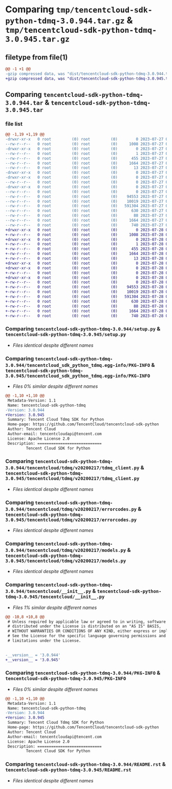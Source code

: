 # Comparing `tmp/tencentcloud-sdk-python-tdmq-3.0.944.tar.gz` & `tmp/tencentcloud-sdk-python-tdmq-3.0.945.tar.gz`

## filetype from file(1)

```diff
@@ -1 +1 @@
-gzip compressed data, was "dist/tencentcloud-sdk-python-tdmq-3.0.944.tar", last modified: Thu Jul 27 02:24:46 2023, max compression
+gzip compressed data, was "dist/tencentcloud-sdk-python-tdmq-3.0.945.tar", last modified: Fri Jul 28 00:36:50 2023, max compression
```

## Comparing `tencentcloud-sdk-python-tdmq-3.0.944.tar` & `tencentcloud-sdk-python-tdmq-3.0.945.tar`

### file list

```diff
@@ -1,19 +1,19 @@
-drwxr-xr-x   0 root         (0) root         (0)        0 2023-07-27 02:24:46.000000 tencentcloud-sdk-python-tdmq-3.0.944/
--rw-r--r--   0 root         (0) root         (0)     1008 2023-07-27 02:24:46.000000 tencentcloud-sdk-python-tdmq-3.0.944/setup.py
-drwxr-xr-x   0 root         (0) root         (0)        0 2023-07-27 02:24:46.000000 tencentcloud-sdk-python-tdmq-3.0.944/tencentcloud_sdk_python_tdmq.egg-info/
--rw-r--r--   0 root         (0) root         (0)        1 2023-07-27 02:24:46.000000 tencentcloud-sdk-python-tdmq-3.0.944/tencentcloud_sdk_python_tdmq.egg-info/dependency_links.txt
--rw-r--r--   0 root         (0) root         (0)      455 2023-07-27 02:24:46.000000 tencentcloud-sdk-python-tdmq-3.0.944/tencentcloud_sdk_python_tdmq.egg-info/SOURCES.txt
--rw-r--r--   0 root         (0) root         (0)     1664 2023-07-27 02:24:46.000000 tencentcloud-sdk-python-tdmq-3.0.944/tencentcloud_sdk_python_tdmq.egg-info/PKG-INFO
--rw-r--r--   0 root         (0) root         (0)       13 2023-07-27 02:24:46.000000 tencentcloud-sdk-python-tdmq-3.0.944/tencentcloud_sdk_python_tdmq.egg-info/top_level.txt
-drwxr-xr-x   0 root         (0) root         (0)        0 2023-07-27 02:24:46.000000 tencentcloud-sdk-python-tdmq-3.0.944/tencentcloud/
-drwxr-xr-x   0 root         (0) root         (0)        0 2023-07-27 02:24:46.000000 tencentcloud-sdk-python-tdmq-3.0.944/tencentcloud/tdmq/
--rw-r--r--   0 root         (0) root         (0)        0 2023-07-27 02:24:46.000000 tencentcloud-sdk-python-tdmq-3.0.944/tencentcloud/tdmq/__init__.py
-drwxr-xr-x   0 root         (0) root         (0)        0 2023-07-27 02:24:46.000000 tencentcloud-sdk-python-tdmq-3.0.944/tencentcloud/tdmq/v20200217/
--rw-r--r--   0 root         (0) root         (0)        0 2023-07-27 02:24:46.000000 tencentcloud-sdk-python-tdmq-3.0.944/tencentcloud/tdmq/v20200217/__init__.py
--rw-r--r--   0 root         (0) root         (0)    94553 2023-07-27 02:24:46.000000 tencentcloud-sdk-python-tdmq-3.0.944/tencentcloud/tdmq/v20200217/tdmq_client.py
--rw-r--r--   0 root         (0) root         (0)    10019 2023-07-27 02:24:46.000000 tencentcloud-sdk-python-tdmq-3.0.944/tencentcloud/tdmq/v20200217/errorcodes.py
--rw-r--r--   0 root         (0) root         (0)   591304 2023-07-27 02:24:46.000000 tencentcloud-sdk-python-tdmq-3.0.944/tencentcloud/tdmq/v20200217/models.py
--rw-r--r--   0 root         (0) root         (0)      630 2023-07-27 02:24:46.000000 tencentcloud-sdk-python-tdmq-3.0.944/tencentcloud/__init__.py
--rw-r--r--   0 root         (0) root         (0)       88 2023-07-27 02:24:46.000000 tencentcloud-sdk-python-tdmq-3.0.944/setup.cfg
--rw-r--r--   0 root         (0) root         (0)     1664 2023-07-27 02:24:46.000000 tencentcloud-sdk-python-tdmq-3.0.944/PKG-INFO
--rw-r--r--   0 root         (0) root         (0)      740 2023-07-27 02:24:46.000000 tencentcloud-sdk-python-tdmq-3.0.944/README.rst
+drwxr-xr-x   0 root         (0) root         (0)        0 2023-07-28 00:36:50.000000 tencentcloud-sdk-python-tdmq-3.0.945/
+-rw-r--r--   0 root         (0) root         (0)     1008 2023-07-28 00:36:50.000000 tencentcloud-sdk-python-tdmq-3.0.945/setup.py
+drwxr-xr-x   0 root         (0) root         (0)        0 2023-07-28 00:36:50.000000 tencentcloud-sdk-python-tdmq-3.0.945/tencentcloud_sdk_python_tdmq.egg-info/
+-rw-r--r--   0 root         (0) root         (0)        1 2023-07-28 00:36:50.000000 tencentcloud-sdk-python-tdmq-3.0.945/tencentcloud_sdk_python_tdmq.egg-info/dependency_links.txt
+-rw-r--r--   0 root         (0) root         (0)      455 2023-07-28 00:36:50.000000 tencentcloud-sdk-python-tdmq-3.0.945/tencentcloud_sdk_python_tdmq.egg-info/SOURCES.txt
+-rw-r--r--   0 root         (0) root         (0)     1664 2023-07-28 00:36:50.000000 tencentcloud-sdk-python-tdmq-3.0.945/tencentcloud_sdk_python_tdmq.egg-info/PKG-INFO
+-rw-r--r--   0 root         (0) root         (0)       13 2023-07-28 00:36:50.000000 tencentcloud-sdk-python-tdmq-3.0.945/tencentcloud_sdk_python_tdmq.egg-info/top_level.txt
+drwxr-xr-x   0 root         (0) root         (0)        0 2023-07-28 00:36:50.000000 tencentcloud-sdk-python-tdmq-3.0.945/tencentcloud/
+drwxr-xr-x   0 root         (0) root         (0)        0 2023-07-28 00:36:50.000000 tencentcloud-sdk-python-tdmq-3.0.945/tencentcloud/tdmq/
+-rw-r--r--   0 root         (0) root         (0)        0 2023-07-28 00:36:50.000000 tencentcloud-sdk-python-tdmq-3.0.945/tencentcloud/tdmq/__init__.py
+drwxr-xr-x   0 root         (0) root         (0)        0 2023-07-28 00:36:50.000000 tencentcloud-sdk-python-tdmq-3.0.945/tencentcloud/tdmq/v20200217/
+-rw-r--r--   0 root         (0) root         (0)        0 2023-07-28 00:36:50.000000 tencentcloud-sdk-python-tdmq-3.0.945/tencentcloud/tdmq/v20200217/__init__.py
+-rw-r--r--   0 root         (0) root         (0)    94553 2023-07-28 00:36:50.000000 tencentcloud-sdk-python-tdmq-3.0.945/tencentcloud/tdmq/v20200217/tdmq_client.py
+-rw-r--r--   0 root         (0) root         (0)    10019 2023-07-28 00:36:50.000000 tencentcloud-sdk-python-tdmq-3.0.945/tencentcloud/tdmq/v20200217/errorcodes.py
+-rw-r--r--   0 root         (0) root         (0)   591304 2023-07-28 00:36:50.000000 tencentcloud-sdk-python-tdmq-3.0.945/tencentcloud/tdmq/v20200217/models.py
+-rw-r--r--   0 root         (0) root         (0)      630 2023-07-28 00:36:50.000000 tencentcloud-sdk-python-tdmq-3.0.945/tencentcloud/__init__.py
+-rw-r--r--   0 root         (0) root         (0)       88 2023-07-28 00:36:50.000000 tencentcloud-sdk-python-tdmq-3.0.945/setup.cfg
+-rw-r--r--   0 root         (0) root         (0)     1664 2023-07-28 00:36:50.000000 tencentcloud-sdk-python-tdmq-3.0.945/PKG-INFO
+-rw-r--r--   0 root         (0) root         (0)      740 2023-07-28 00:36:50.000000 tencentcloud-sdk-python-tdmq-3.0.945/README.rst
```

### Comparing `tencentcloud-sdk-python-tdmq-3.0.944/setup.py` & `tencentcloud-sdk-python-tdmq-3.0.945/setup.py`

 * *Files identical despite different names*

### Comparing `tencentcloud-sdk-python-tdmq-3.0.944/tencentcloud_sdk_python_tdmq.egg-info/PKG-INFO` & `tencentcloud-sdk-python-tdmq-3.0.945/tencentcloud_sdk_python_tdmq.egg-info/PKG-INFO`

 * *Files 0% similar despite different names*

```diff
@@ -1,10 +1,10 @@
 Metadata-Version: 1.1
 Name: tencentcloud-sdk-python-tdmq
-Version: 3.0.944
+Version: 3.0.945
 Summary: Tencent Cloud Tdmq SDK for Python
 Home-page: https://github.com/TencentCloud/tencentcloud-sdk-python
 Author: Tencent Cloud
 Author-email: tencentcloudapi@tencent.com
 License: Apache License 2.0
 Description: ============================
         Tencent Cloud SDK for Python
```

### Comparing `tencentcloud-sdk-python-tdmq-3.0.944/tencentcloud/tdmq/v20200217/tdmq_client.py` & `tencentcloud-sdk-python-tdmq-3.0.945/tencentcloud/tdmq/v20200217/tdmq_client.py`

 * *Files identical despite different names*

### Comparing `tencentcloud-sdk-python-tdmq-3.0.944/tencentcloud/tdmq/v20200217/errorcodes.py` & `tencentcloud-sdk-python-tdmq-3.0.945/tencentcloud/tdmq/v20200217/errorcodes.py`

 * *Files identical despite different names*

### Comparing `tencentcloud-sdk-python-tdmq-3.0.944/tencentcloud/tdmq/v20200217/models.py` & `tencentcloud-sdk-python-tdmq-3.0.945/tencentcloud/tdmq/v20200217/models.py`

 * *Files identical despite different names*

### Comparing `tencentcloud-sdk-python-tdmq-3.0.944/tencentcloud/__init__.py` & `tencentcloud-sdk-python-tdmq-3.0.945/tencentcloud/__init__.py`

 * *Files 1% similar despite different names*

```diff
@@ -10,8 +10,8 @@
 # Unless required by applicable law or agreed to in writing, software
 # distributed under the License is distributed on an "AS IS" BASIS,
 # WITHOUT WARRANTIES OR CONDITIONS OF ANY KIND, either express or implied.
 # See the License for the specific language governing permissions and
 # limitations under the License.
 
 
-__version__ = '3.0.944'
+__version__ = '3.0.945'
```

### Comparing `tencentcloud-sdk-python-tdmq-3.0.944/PKG-INFO` & `tencentcloud-sdk-python-tdmq-3.0.945/PKG-INFO`

 * *Files 0% similar despite different names*

```diff
@@ -1,10 +1,10 @@
 Metadata-Version: 1.1
 Name: tencentcloud-sdk-python-tdmq
-Version: 3.0.944
+Version: 3.0.945
 Summary: Tencent Cloud Tdmq SDK for Python
 Home-page: https://github.com/TencentCloud/tencentcloud-sdk-python
 Author: Tencent Cloud
 Author-email: tencentcloudapi@tencent.com
 License: Apache License 2.0
 Description: ============================
         Tencent Cloud SDK for Python
```

### Comparing `tencentcloud-sdk-python-tdmq-3.0.944/README.rst` & `tencentcloud-sdk-python-tdmq-3.0.945/README.rst`

 * *Files identical despite different names*

